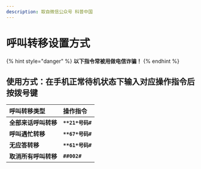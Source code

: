 ```yaml
---
description: 取自微信公众号 科普中国
---
```


# 呼叫转移设置方式

{% hint style="danger" %}
**以下指令常被用做电信诈骗！**
{% endhint %}

## 使用方式：在手机正常待机状态下输入对应操作指令后按拨号键

| **呼叫转移类型** | **操作指令** |
| :--- | :--- |
| **全部来话呼叫转移** | **`**21*号码#`** |
| **呼叫遇忙转移** | **`**67*号码#`** |
| **无应答转移** | **`**61*号码#`** |
| **取消所有呼叫转移** | **`##002#`** |

